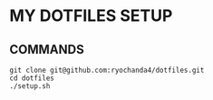 # MY DOTFILES SETUP

## COMMANDS
```
git clone git@github.com:ryochanda4/dotfiles.git
cd dotfiles
./setup.sh
```
